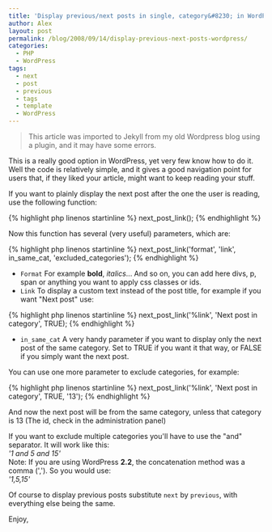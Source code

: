 ```yaml
---
title: 'Display previous/next posts in single, category&#8230; in WordPress'
author: Alex
layout: post
permalink: /blog/2008/09/14/display-previous-next-posts-wordpress/
categories:
  - PHP
  - WordPress
tags:
  - next
  - post
  - previous
  - tags
  - template
  - WordPress
---
```


> This article was imported to Jekyll from my old Wordpress blog using a plugin, and it may have some errors. 

This is a really good option in WordPress, yet very few know how to do it. Well the code is relatively simple, and it gives a good navigation point for users that, if they liked your article, might want to keep reading your stuff.

If you want to plainly display the next post after the one the user is reading, use the following function:

{% highlight php linenos startinline %}
next_post_link();
{% endhighlight %}   

Now this function has several (very useful) parameters, which are:

{% highlight php linenos startinline %}
next_post_link('format', 'link', in_same_cat, 'excluded_categories');
{% endhighlight %}    

- `Format` For example **bold**, *italics*... And so on, you can add here divs, p, span or anything you want to apply css classes or ids.
- `Link` To display a custom text instead of the post title, for example if you want \"Next post\" use:

{% highlight php linenos startinline %}
next_post_link('%link', 'Next post in category', TRUE);
{% endhighlight %}  

- `in_same_cat` A very handy parameter if you want to display only the next post of the same category. Set to TRUE if you want it that way, or FALSE if you simply want the next post.

You can use one more parameter to exclude categories, for example:

{% highlight php linenos startinline %}
next_post_link('%link', 'Next post in category', TRUE, '13');
{% endhighlight %}  

And now the next post will be from the same category, unless that category is 13 (The id, check in the administration panel)

If you want to exclude multiple categories you\'ll have to use the \"and\" separator. It will work like this:  
*\'1 and 5 and 15\'*  
Note: If you are using WordPress **2.2**, the concatenation method was a comma (\',\'). So you would use:  
*\'1,5,15\'*

Of course to display previous posts substitute `next` by `previous`, with everything else being the same.

Enjoy,